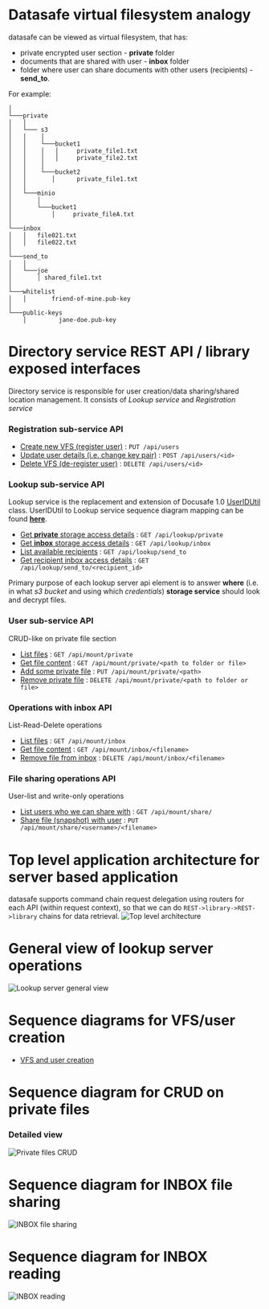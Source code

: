 # Datasafe virtual filesystem analogy
datasafe can be viewed as virtual filesystem, that has:
- private encrypted user section - **private** folder 
- documents that are shared with user - **inbox** folder
- folder where user can share documents with other users (recipients) - **send_to**. 

For example:
```
│   
└───private
│   │
│   └─── s3
│   │    │
│   │    └───bucket1
│   │    │   │     private_file1.txt
│   │    │   │     private_file2.txt
│   │    │
│   │    └───bucket2
│   │       │      private_file1.txt
│   │
│   └───minio
│       │
│       └───bucket1  
│           │     private_fileA.txt
│   
└───inbox
│   │   file021.txt
│   │   file022.txt
│   
└───send_to
│   │
│   └───joe
│       │ shared_file1.txt
│
└───whitelist
│   │       friend-of-mine.pub-key
│
└───public-keys
    │         jane-doe.pub-key
```

# Directory service REST API / library exposed interfaces
Directory service is responsible for user creation/data sharing/shared location management. It consists of 
*Lookup service* and *Registration service*  

### Registration sub-service API
* [Create new VFS (register user)](docs/api/users/put.md) : `PUT /api/users`
* [Update user details (i.e. change key pair)](docs/api/users/post.md) : `POST /api/users/<id>`
* [Delete VFS (de-register user)](docs/api/users/delete.md) : `DELETE /api/users/<id>`

### Lookup sub-service API
Lookup service is the replacement and extension of Docusafe 1.0 
[UserIDUtil](https://github.com/adorsys/docusafe/blob/master/docusafe-business/src/main/java/org/adorsys/docusafe/business/utils/UserIDUtil.java) class. 
UserIDUtil to Lookup service sequence diagram mapping can be found [**here**](../docu1_vs_docu2/useridutil_2_lookup.md).

* [Get **private** storage access details](docs/api/lookup/private/get.md) : `GET /api/lookup/private`
* [Get **inbox** storage access details](docs/api/lookup/inbox/get.md) : `GET /api/lookup/inbox`
* [List available recipients](docs/api/lookup/send_to/get.md) : `GET /api/lookup/send_to`
* [Get recipient inbox access details](docs/api/lookup/send_to/get_recipient.md) : `GET /api/lookup/send_to/<recipient_id>`

Primary purpose of each lookup server api element is to answer **where** 
(i.e. in what *s3 bucket* and using which *credentials*) **storage service** should look and decrypt files.

### User sub-service API

CRUD-like on private file section

* [List files](../api/private/get.md) : `GET /api/mount/private`
* [Get file content](docs/api/private/get_file.md) : `GET /api/mount/private/<path to folder or file>`
* [Add some private file](../api/private/put.md) : `PUT /api/mount/private/<path>`
* [Remove private file](../api/private/delete.md) : `DELETE /api/mount/private/<path to folder or file>`

### Operations with inbox API

List-Read-Delete operations

* [List files](../api/inbox/get.md) : `GET /api/mount/inbox`
* [Get file content](../api/inbox/get_file.md) : `GET /api/mount/inbox/<filename>`
* [Remove file from inbox](../api/inbox/delete.md) : `DELETE /api/mount/inbox/<filename>`

### File sharing operations API

User-list and write-only operations

* [List users who we can share with](../api/share/get.md) : `GET /api/mount/share/`
* [Share file (snapshot) with user](../api/share/put.md) : `PUT /api/mount/share/<username>/<filename>`

# Top level application architecture for server based application
datasafe supports command chain request delegation using routers for each API (within request context), so that we can do `REST->library->REST->library` chains for data retrieval.
![Top level architecture](http://www.plantuml.com/plantuml/proxy?src=https://raw.githubusercontent.com/adorsys/datasafe/develop/docs/diagrams/top_level.puml&fmt=png&vvv=9)

# General view of lookup server operations
![Lookup server general view](http://www.plantuml.com/plantuml/proxy?src=https://raw.githubusercontent.com/adorsys/datasafe/develop/docs/diagrams/generic_view.puml&fmt=png&vvv=9)

# Sequence diagrams for VFS/user creation
* [VFS and user creation](datasafe_diagrams.md)

# Sequence diagram for CRUD on private files
### Detailed view
![Private files CRUD](http://www.plantuml.com/plantuml/proxy?src=https://raw.githubusercontent.com/adorsys/datasafe/develop/docs/diagrams/sequence_private.puml&fmt=png&vvv=3)

# Sequence diagram for INBOX file sharing
![INBOX file sharing](http://www.plantuml.com/plantuml/proxy?src=https://raw.githubusercontent.com/adorsys/datasafe/develop/docs/diagrams/sequence_put_inbox.puml&fmt=png&vvv=1)

# Sequence diagram for INBOX reading
![INBOX reading](http://www.plantuml.com/plantuml/proxy?src=https://raw.githubusercontent.com/adorsys/datasafe/develop/docs/diagrams/sequence_read_inbox.puml&fmt=png&vvv=1)